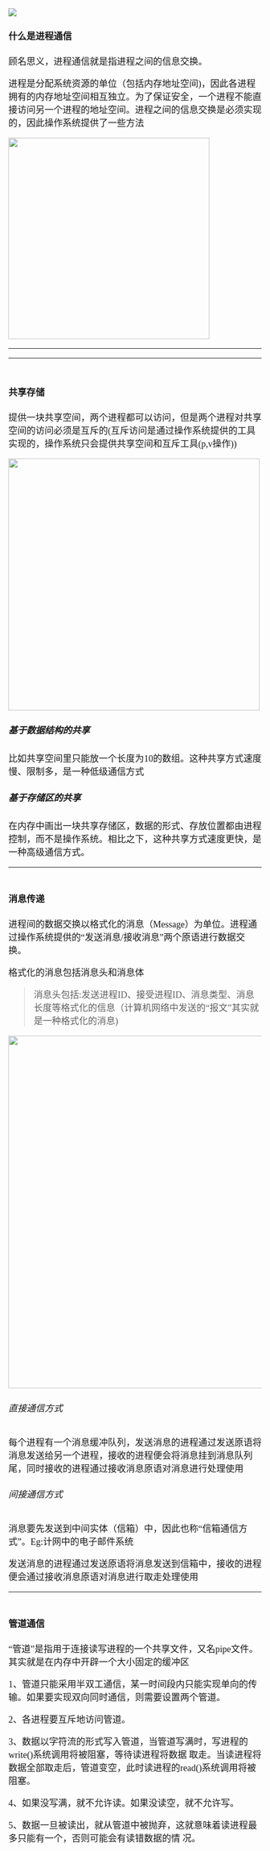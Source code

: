 <font size = 4 face = "黑体">



<img src="https://img-blog.csdnimg.cn/2020123016454840.png">


#### 什么是进程通信

顾名思义，进程通信就是指进程之间的信息交换。

进程是分配系统资源的单位（包括内存地址空间)，因此各进程拥有的内存地址空间相互独立。为了保证安全，一个进程不能直接访问另一个进程的地址空间。进程之间的信息交换是必须实现的，因此操作系统提供了一些方法



<img src="https://img-blog.csdnimg.cn/20201230162905717.png" width="400">

---

---

<img src="https://img-blog.csdnimg.cn/20201230165333673.png" height="10" />

#### 共享存储


提供一块共享空间，两个进程都可以访问，但是两个进程对共享空间的访问必须是互斥的(互斥访问是通过操作系统提供的工具实现的，操作系统只会提供共享空间和互斥工具(p,v操作))

<img src="https://img-blog.csdnimg.cn/20201230163311808.png"  width="500">

##### 基于数据结构的共享

比如共享空间里只能放一个长度为10的数组。这种共享方式速度慢、限制多，是一种低级通信方式


##### 基于存储区的共享

在内存中画出一块共享存储区，数据的形式、存放位置都由进程控制，而不是操作系统。相比之下，这种共享方式速度更快，是一种高级通信方式。

---

<img src="https://img-blog.csdnimg.cn/20201230165333673.png" height="5" />

#### 消息传递


进程间的数据交换以格式化的消息（Message）为单位。进程通过操作系统提供的“发送消息/接收消息”两个原语进行数据交换。

格式化的消息包括消息头和消息体

> 消息头包括:发送进程ID、接受进程ID、消息类型、消息长度等格式化的信息（计算机网络中发送的“报文”其实就是一种格式化的消息)



<img src="https://img-blog.csdnimg.cn/20201230164803590.png"  width="700">


###### 直接通信方式

每个进程有一个消息缓冲队列，发送消息的进程通过发送原语将消息发送给另一个进程，接收的进程便会将消息挂到消息队列尾，同时接收的进程通过接收消息原语对消息进行处理使用


###### 间接通信方式

消息要先发送到中间实体（信箱）中，因此也称“信箱通信方式”。Eg:计网中的电子邮件系统

发送消息的进程通过发送原语将消息发送到信箱中，接收的进程便会通过接收消息原语对消息进行取走处理使用

---

<img src="https://img-blog.csdnimg.cn/20201230165333673.png" height="5" />

#### 管道通信


“管道”是指用于连接读写进程的一个共享文件，又名pipe文件。其实就是在内存中开辟一个大小固定的缓冲区

1、管道只能采用半双工通信，某一时间段内只能实现单向的传输。如果要实现双向同时通信，则需要设置两个管道。


2、各进程要互斥地访问管道。


3、数据以字符流的形式写入管道，当管道写满时，写进程的write()系统调用将被阻塞，等待读进程将数据
取走。当读进程将数据全部取走后，管道变空，此时读进程的read()系统调用将被阻塞。


4、如果没写满，就不允许读。如果没读空，就不允许写。


5、数据一旦被读出，就从管道中被抛弃，这就意味着读进程最多只能有一个，否则可能会有读错数据的情
况。




</font>